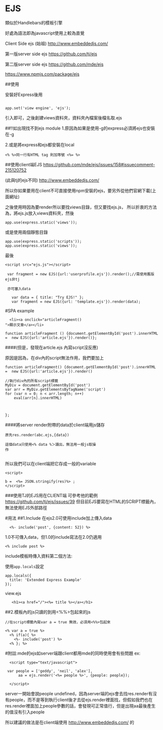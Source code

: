 # EJS

類似於Handlebars的模板引擎

好處為語法即為javascript使用上較為直覺

Client Side ejs (始祖)
http://www.embeddedjs.com/

第一版server side ejs
https://github.com/tj/ejs

第二版server side ejs
https://github.com/mde/ejs

https://www.npmjs.com/package/ejs

##使用

安裝好Express後用

```

app.set('view engine', 'ejs');
```
引入即可，之後創建views資料夾，資料夾內檔案後檔名取.ejs

##!!如出現找不到ejs module
1.原因為如果是使用-g的express必須將ejs也安裝在-g

2.或是將express和ejs都安裝在local

```
<% %>同一行有HTML tag 則加等號 <%= %>

```

##使用client端EJS
https://github.com/mde/ejs/issues/158#issuecomment-215120752

(此與tj的ejs不同)
http://www.embeddedjs.com/

所以你如果要用在client不可直接使用npm安裝的ejs，要另外從他們官網下載(上面網址)

之後使用時因為要render所以要找views目錄，但又要找ejs.js，
所以折衷的方法為，將ejs.js放入views資料夾，然後
```
app.use(express.static('views'));
```

或是使用兩個靜態目錄
```
app.use(express.static('scripts'));
app.use(express.static('views'));
```
最後

```
<script src="ejs.js"></script>

 var fragment = new EJS({url:'userprofile.ejs'}).render();//需使用舊版ejs非tj
 
 亦可塞入data
 
   var data = { title: "Try EJS!" };
   var fragment = new EJS({url: 'template.ejs'}).render(data);

```
#SPA example
```
  <li><a onclick="articleFragment()
">顯示文章</a></li>

function articleFragment () {document.getElementById('post').innerHTML =  new EJS({url:'article.ejs'}).render()};

```

####(但是，發現在article.ejs 內寫script沒反應)

原因是因為，在div內的script無法作用，我們要加上
```
function articleFragment() {document.getElementById('post').innerHTML =  new EJS({url:'article.ejs'}).render()

//執行div內的所有script標籤
MyDiv = document.getElementById('post')
var arr = MyDiv.getElementsByTagName('script')
for (var n = 0; n < arr.length; n++)
    eval(arr[n].innerHTML)



};

```
####將server render附帶的data於client端用js儲存
```
原先res.render(abc.ejs,{data})

這個data只使用<% data %＞讀出，無法用一般js取操
作


```

所以我們可以在client端把它存成一般的variable

```
<script>

b =  <%= JSON.stringify(res)%> ;
</script>
```



###使用TJ的EJS用在CLIENT端
可參考他的範例
https://github.com/tj/ejs/issues/39
但目前EJS要寫在HTML的SCRIPT標籤內，無法使用EJS外部路徑




#用法
##1.Include
在ejs2.0可使用include加上傳入data
```
  <%- include('post', {content: 52}) %>
```
1.0不可傳入data，但1.0的include寫法在2.0仍適用
```
<% include post %>
```
include模板時傳入資料第二個方法:

使用`app.locals`設定
```
app.locals({
  title: 'Extended Express Example'
});
```
view.ejs
```
   <h1><a href="/"><%= title %></a></h1>
```

##2.模板內的js只讀的到用<%%>包起來的js

```
//在script標籤內寫var a = true 無效，必須用<%%>包起來

<% var a = true %>
  <% if(a){ %>
    <%- include('post') %>
  <% }; %>
```

#附註:mde的ejs如server端跟client都用mde的同時使用會有些問題
ex:
```
  <script type="text/javascript">
    
 var people = ['geddy', 'neil', 'alex'],
      aa = ejs.render('<%= people %>', {people: people});

  </script>
```
server一開始會說people undefined，因為server端的ejs會去找res.render有沒有people，而不是等到執行client後才去從ejs.render裡面找，但假如我們也在res.render裡面加上people參數的話，會發現可正常值行，但是出現aa最後產生的值沒有引入people

所以建議的做法是在client端使用
http://www.embeddedjs.com/
的